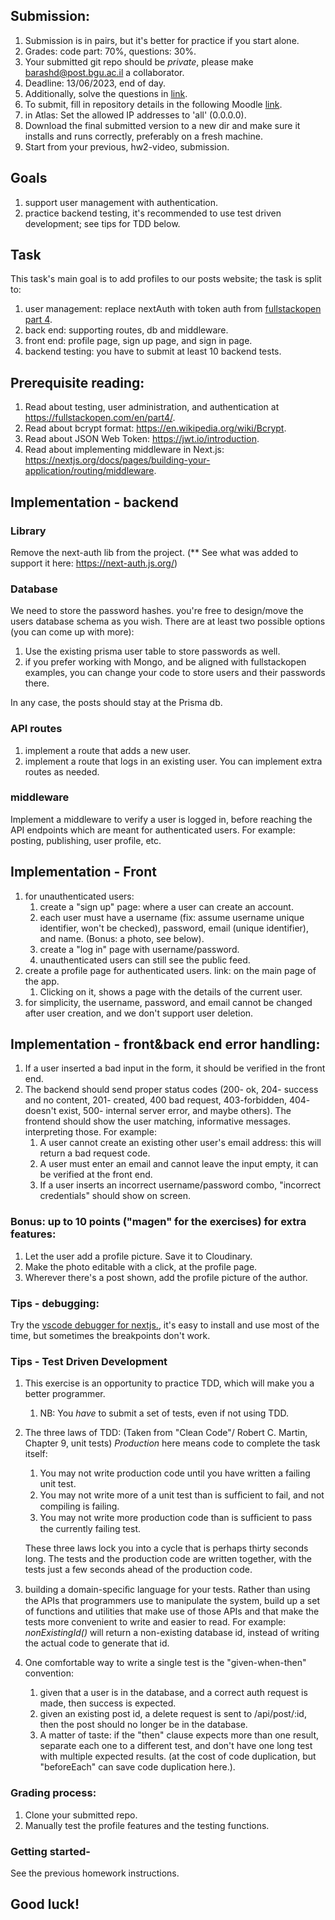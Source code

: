 ## Submission: 
1. Submission is in pairs, but it's better for practice if you start alone.
2. Grades: code part: 70%, questions: 30%.
3. Your submitted git repo should be *private*, please make barashd@post.bgu.ac.il a collaborator.
5. Deadline: 13/06/2023, end of day.
6. Additionally, solve the questions in [link](https://docs.google.com/forms/d/e/1FAIpQLSfw-8MCLhnovDPNXt5hsBYmtV8-aXtKX80x-KRSJ9EpdknJ_A/viewform?usp=sf_link).
7. To submit, fill in repository details in the following Moodle [link](https://moodle.bgu.ac.il/moodle/mod/questionnaire/view.php?id=2472729).
8. in Atlas: Set the allowed IP addresses to 'all' (0.0.0.0).
9. Download the final submitted version to a new dir and make sure it installs and runs correctly, preferably on a fresh machine.
10. Start from your previous, hw2-video, submission.

## Goals
1. support user management with authentication.
2. practice backend testing, it's recommended to use test driven development; see tips for TDD below.

## Task
This task's main goal is to add profiles to our posts website; the task is split to:
1. user management: replace nextAuth with token auth from [fullstackopen part 4](https://fullstackopen.com/en/part4/user_administration).
2. back end: supporting routes, db and middleware.
3. front end: profile page, sign up page, and sign in page.
4. backend testing: you have to submit at least 10 backend tests.

## Prerequisite reading:
1. Read about testing, user administration, and authentication at https://fullstackopen.com/en/part4/.
2. Read about bcrypt format: https://en.wikipedia.org/wiki/Bcrypt.
3. Read about JSON Web Token: https://jwt.io/introduction.
4. Read about implementing middleware in Next.js: https://nextjs.org/docs/pages/building-your-application/routing/middleware.

## Implementation - backend
### Library
Remove the next-auth lib from the project. (** See what was added to support it here: https://next-auth.js.org/)

### Database
We need to store the password hashes. you're free to design/move the users database schema as you wish. There are at least two possible options (you can come up with more):
 1. Use the existing prisma user table to store passwords as well.
 2. if you prefer working with Mongo, and be aligned with fullstackopen examples, you can change your code to store users and their passwords there.

In any case, the posts should stay at the Prisma db.
    
### API routes
1. implement a route that adds a new user.
2. implement a route that logs in an existing user.
You can implement extra routes as needed.

### middleware
Implement a middleware to verify a user is logged in, before reaching the API endpoints which are meant for authenticated users. For example: posting, publishing, user profile, etc. 


## Implementation - Front
1. for unauthenticated users:
    1. create a "sign up" page: where a user can create an account.
    2. each user must have a username (fix: assume username unique identifier, won't be checked), password, email (unique identifier), and name. (Bonus: a photo, see below).
    3. create a  "log in" page with username/password.
    4. unauthenticated users can still see the public feed.
2. create a profile page for authenticated users. link: on the main page of the app.
    1. Clicking on it, shows a page with the details of the current user.
3. for simplicity, the username, password, and email cannot be changed after user creation, and we don't support user deletion.

## Implementation - front&back end error handling:
1. If a user inserted a bad input in the form, it should be verified in the front end.
2. The backend should send proper status codes (200- ok, 204- success and no content, 201- created, 400 bad request, 403-forbidden, 404- doesn't exist, 500- internal server error, and maybe others). The frontend should show the user matching, informative messages. interpreting those. For example:
    1. A user cannot create an existing other user's email address: this will return a bad request code.
    2. A user must enter an email and cannot leave the input empty, it can be verified at the front end.
    3. If a user inserts an incorrect username/password combo, "incorrect credentials" should show on screen.

### Bonus: up to 10 points ("magen" for the exercises) for extra features:
1. Let the user add a profile picture. Save it to Cloudinary.
2. Make the photo editable with a click, at the profile page.
3. Wherever there's a post shown, add the profile picture of the author.

### Tips - debugging:
Try the [vscode debugger for nextjs.](https://nextjs.org/docs/pages/building-your-application/configuring/debugging), it's easy to install and use most of the time, but sometimes the breakpoints don't work.

### Tips - Test Driven Development 
1. This exercise is an opportunity to practice TDD, which will make you a better programmer.
    1. NB: You *have* to submit a set of tests, even if not using TDD.
2. The three laws of TDD: (Taken from "Clean Code"/ Robert C. Martin, Chapter 9, unit tests)
_Production_ here means code to complete the task itself:
    1. You may not write production code until you have written a failing unit test.
    2. You may not write more of a unit test than is sufﬁcient to fail, and not compiling is failing.
    3. You may not write more production code than is sufﬁcient to pass the currently failing test. 
    
    These three laws lock you into a cycle that is perhaps thirty seconds long. The tests and the production code are written together, with the tests just a few seconds ahead of the production code.
3. building a domain-speciﬁc language for your tests. Rather than using the APIs that programmers use to manipulate the system, build up a set of functions and utilities that make use of those APIs and that make the tests more convenient to write and easier to read. For example:
    _nonExistingId()_ will return a non-existing database id, instead of writing the actual code to generate that id.
4. One comfortable way to write a single test is the "given-when-then" convention:
    1. given that a user is in the database, and a correct auth request is made, then success is expected.
    2. given an existing post id, a delete request is sent to /api/post/:id, then the post should no longer be in the database.
    3. A matter of taste: if the "then" clause expects more than one result, separate each one to a different test, and don't have one long test with multiple expected results. (at the cost of code duplication, but "beforeEach" can save code duplication here.).


### Grading process:
1. Clone your submitted repo. 
2. Manually test the profile features and the testing functions.

### Getting started- 
See the previous homework instructions.

## Good luck!



